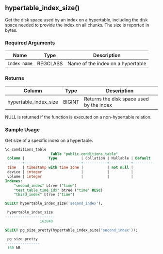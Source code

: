 ## hypertable_index_size()  

Get the disk space used by an index on a hypertable, including the
disk space needed to provide the index on all chunks. The size is
reported in bytes.

### Required Arguments

|Name|Type|Description|
|---|---|---|
| `index_name` | REGCLASS | Name of the index on a  hypertable |

### Returns 
|Column|Type|Description|
|---|---|---|
|hypertable_index_size|BIGINT| Returns the disk space used by the index |

<highlight type="tip">
NULL is returned if the function is executed on a non-hypertable relation.
</highlight>

### Sample Usage 

Get size of a specific index on a hypertable.

```sql
\d conditions_table
                     Table "public.conditions_table"
 Column |           Type           | Collation | Nullable | Default 
--------+--------------------------+-----------+----------+---------
 time   | timestamp with time zone |           | not null | 
 device | integer                  |           |          | 
 volume | integer                  |           |          | 
Indexes:
    "second_index" btree ("time")
    "test_table_time_idx" btree ("time" DESC)
    "third_index" btree ("time")

SELECT hypertable_index_size('second_index');

 hypertable_index_size 
-----------------------
                163840

SELECT pg_size_pretty(hypertable_index_size('second_index'));

 pg_size_pretty 
----------------
 160 kB

```